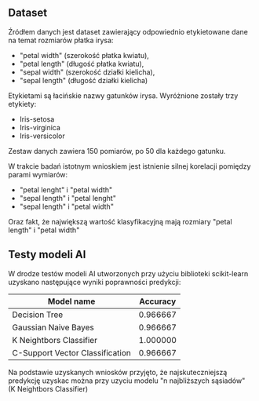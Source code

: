 ## Dataset
Źródłem danych jest dataset zawierający odpowiednio etykietowane dane na temat rozmiarów płatka irysa:
- "petal width" (szerokość płatka kwiatu), 
- "petal length" (długość płatka kwiatu), 
- "sepal width" (szerokość działki kielicha),
- "sepal length" (długość działki kielicha)<br>

Etykietami są łacińskie nazwy gatunków irysa. Wyróżnione zostały trzy etykiety:
- Iris-setosa
- Iris-virginica
- Iris-versicolor<br>

Zestaw danych zawiera 150 pomiarów, po 50 dla każdego gatunku.<br>

W trakcie badań istotnym wnioskiem jest istnienie silnej korelacji pomiędzy parami wymiarów: 
- "petal lenght" i "petal width"
- "sepal length" i "petal lenght"
- "sepal length" i "petal width"<br>

Oraz fakt, że największą wartość klasyfikacyjną mają rozmiary "petal length" i "petal width"<br>

## Testy modeli AI
W drodze testów modeli AI utworzonych przy użyciu biblioteki scikit-learn uzyskano następujące wyniki poprawności predykcji:

|Model name|Accuracy|
|---|---|
|Decision Tree|0.966667|
|Gaussian Naive Bayes|0.966667|
|K Neightbors Classifier|1.000000|
|C-Support Vector Classification|0.966667|

Na podstawie uzyskanych wniosków przyjęto, że najskuteczniejszą predykcję uzyskac można przy uzyciu modelu "n najbliższych sąsiadów"<br>(K Neightbors Classifier)<br>


